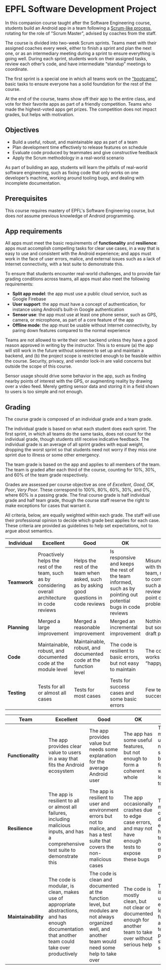 # EPFL Software Development Project

In this companion course taught after the Software Engineering course, students build an Android app in a team following a [Scrum-like process](./process),
rotating for the role of "Scrum Master", advised by coaches from the staff.

The course is divided into two-week Scrum sprints. Teams meet with their assigned coaches every week, either to finish a sprint and plan the next one,
or as an intermediary meeting during a sprint to ensure everything is going well.
During each sprint, students work on their assigned tasks, review each other’s code, and have intermediate “standup” meetings to coordinate.

The first sprint is a special one in which all teams work on the ["bootcamp"](./bootcamp), basic tasks to ensure everyone has a solid foundation for the rest of the course.

At the end of the course, teams show off their app to the entire class, and vote for their favorite apps as part of a friendly competition.
Teams who made the highest-voted apps get prizes. The competition does not impact grades, but helps with motivation.


## Objectives

* Build a useful, robust, and maintainable app as part of a team
* Plan development time effectively to release features on schedule
* Evaluate code produced by teammates and give constructive feedback
* Apply the Scrum methodology in a real-world scenario

As part of building an app, students will learn the pitfalls of real-world software engineering,
such as fixing code that only works on one developer’s machine, working around tooling bugs, and dealing with incomplete documentation.


## Prerequisites

This course requires mastery of EPFL's Software Engineering course, but does _not_ assume previous knowledge of Android programming.


## App requirements

All apps must meet the basic requirements of **functionality** and **resilience**: 
apps must accomplish compelling tasks for clear use cases, in a way that is easy to use and consistent with the Android experience;
and apps must work in the face of user errors, malice, and external issues such as a lack of Internet connectivity, with a test suite to demonstrate this.

To ensure that students encounter real-world challenges, and to provide fair grading conditions across teams, all apps must also meet the following requirements:
* **Split app model**: the app must use a public cloud service, such as Google Firebase
* **User support**: the app must have a concept of authentication, for instance using Android’s built-in Google authentication
* **Sensor use**: the app must use at least one phone sensor, such as GPS, camera, or microphone, as part of a core feature of the app
* **Offline mode**: the app must be usable without Internet connectivity, by paring down features compared to the normal experience

Teams are not allowed to write their own backend unless they have a good reason approved in writing by the instructor.
This is to ensure (a) the app will still work in the future without someone to set up and maintain a backend,
and (b) the project scope is restricted enough to be feasible within the course.
Security, privacy, and vendor lock-in are valid concerns but outside the scope of this course.

Sensor usage should drive some behavior in the app, such as finding nearby points of interest with the GPS, or augmenting reality by drawing over a video feed.
Merely getting sensor data and storing it in a field shown to users is too simple and not enough.


## Grading

The course grade is composed of an individual grade and a team grade.

The individual grade is based on what each student does each sprint.
The first sprint, in which all teams do the same tasks, does not count for the individual grade, though students still receive indicative feedback.
The individual grade is an average of all sprint grades with equal weight, dropping the worst sprint so that students need not worry if they miss one sprint due to illness or some other emergency.

The team grade is based on the app and applies to all members of the team.
The team is graded after each third of the course, counting for 10%, 30%, and 60% of the team grade respectively.

Grades are assessed per course objective as one of _Excellent_, _Good_, _OK_, _Poor_, _Very Poor_.
These correspond to 100%, 80%, 60%, 30%, and 0%, where 60% is a passing grade.
The final course grade is half individual grade and half team grade, though the course staff reserve the right to make exceptions for cases that warrant it.

All criteria, below, are equally weighted within each grade.
The staff will use their professional opinion to decide which grade best applies for each case.
These criteria are provided as guidelines to help set expectations, not to argue about semantics.


| **Individual** | **Excellent** | **Good** | **OK** | **Poor** | **Very Poor** |
|----------------|---------------|----------|--------|----------|---------------|
| **Teamwork** | Proactively helps the rest of the team, such as by considering overall architecture in code reviews | Helps the rest of the team when asked, such as by asking good questions in code reviews | Is responsive and keeps the rest of the team informed, such as by pointing out potential bugs in code reviews | Misunderstandings with the rest of the team, no real effort to communicate, such as code reviews that only point out glaring problems | Little to no communication with the rest of the team, no code reviews |
| **Planning** | Merged a large improvement | Merged a reasonable improvement | Merged an incremental improvement | Nothing merged, but some work in draft pull requests | No work, not even drafts |
| **Code** | Maintainable, robust, and documented code at the module level | Maintainable, robust, and documented code at the function level | The code is resilient to basic errors, but not easy to maintain | The code only works in the “happy path” | No code merged, or code doesn’t work at all |
| **Testing** | Tests for all or almost all cases | Tests for most cases | Tests for success cases and some basic errors | Few tests, even for success cases | No tests at all |

| **Team** | **Excellent** | **Good** | **OK** | **Poor** | **Very Poor** |
|----------|---------------|----------|--------|----------|---------------|
| **Functionality** | The app provides clear value to users in a way that fits the Android ecosystem | The app provides value but needs some explanation for the average Android user | The app has some useful features, but not enough to form a coherent whole | The app might be useful in niche scenarios, but only for users willing to learn how to use it | The app has too few features or is too hard to use to provide value to anyone |
| **Resilience** | The app is resilient to all or almost all failures, including malicious inputs, and has a comprehensive test suite to demonstrate this | The app is resilient to user and environment errors but not to malice, and has a test suite that covers the non-malicious cases | The app occasionally crashes due to edge case errors, and may not have enough tests to expose these bugs | The app may corrupt data due to errors, and has few tests outside of the “happy path” | Even normal usage of the app frequently leads to crashes or data corruption, and there is no serious testing |
| **Maintainability** | The code is modular, is clean, makes use of appropriate abstractions, and has enough documentation that another team could take over productively |The code is clean and documented at the function level, but modules are not always organized well, and another team would need some help to take over | The code is mostly clean, but not clear or documented enough for another team to take over without serious help | The code is hard to understand even at the level of functions, another team might prefer to start from scratch | The code is so hard to understand that even the current team finds it difficult |
